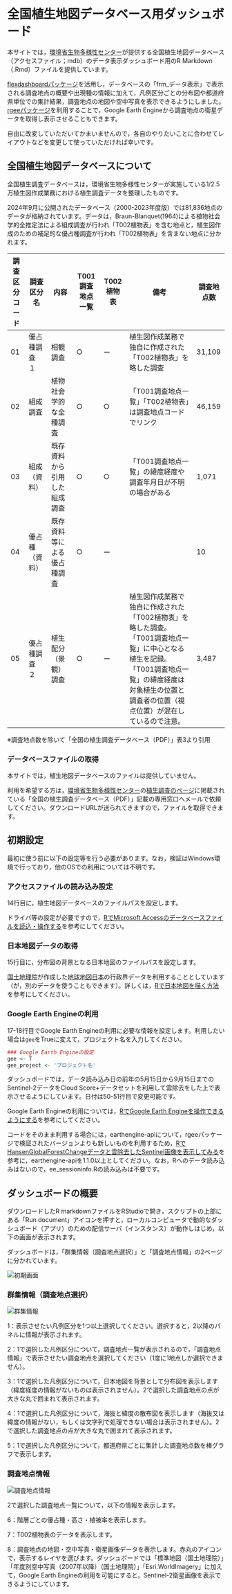 # 全国植生地図データベース用ダッシュボード
本サイトでは，<a href="https://www.biodic.go.jp/">環境省生物多様性センター</a>が提供する全国植生地図データベース（アクセスファイル；mdb）のデータ表示ダッシュボード用のR Markdown（.Rmd）ファイルを提供しています。

<a href="https://pkgs.rstudio.com/flexdashboard/">flexdashboardパッケージ</a>を活用し，データベースの「frm_データ表示」で表示される調査地点の概要や出現種の情報に加えて，凡例区分ごとの分布図や都道府県単位での集計結果，調査地点の地図や空中写真を表示できるようにしました。<a href="https://github.com/r-spatial/rgee">rgeeパッケージ</a>を利用することで，Google Earth Engineから調査地点の衛星データを取得し表示させることもできます。

自由に改変していただいてかまいませんので，各自のやりたいことに合わせてレイアウトなどを変更して使っていただければ幸いです。

## 全国植生地図データベースについて
全国植生調査データベースは，環境省生物多様性センターが実施している1/2.5万植生図作成業務における植生調査データを整理したものです。

2024年9月に公開されたデータベース（2000-2023年度版）では81,836地点のデータが格納されています。データは，Braun-Blanquet(1964)による植物社会学的全推定法による組成調査が行われ「T002植物表」を含む地点と，植生図作成のための補足的な優占種調査が行われ「T002植物表」を含まない地点に分かれます。

| 調査区分コード | 調査区分名 | 内容 | T001調査地点一覧 | T002植物表 | 備考 | 調査地点数 |
| -- | -------------- | --------| -------------- | ---------- | ---- | --------- |
| 01 | 優占種調査　１ | 相観調査 | ○ | ー | 植生図作成業務で独自に作成された「T002植物表」を略した調査 | 31,109 |
| 02 | 組成調査  | 植物社会学的な全種調査 | ○ | ○ | 「T001調査地点一覧」「T002植物表」は調査地点コードでリンク | 46,159 |
| 03 | 組成（資料） | 既存資料から引用した組成調査 | ○ | ○ | 「T001調査地点一覧」の緯度経度や調査年月日が不明の場合がある | 1,071 |
| 04 | 優占種（資料） | 既存資料等による優占種調査 | ○ | ー |  | 10 |
| 05 | 優占種調査　２ | 植生配分（景観）調査 | ○ | ー | 植生図作成業務で独自に作成された「T002植物表」を略した調査。「T001調査地点一覧」に中心となる植生を記録。「T001調査地点一覧」の緯度経度は対象植生の位置と調査者の位置（視点位置）が混在しているので注意。 | 3,487 |

※調査地点数を除いて「全国の植生調査データベース（PDF）」表3より引用

### データベースファイルの取得
本サイトでは，植生地図データベースのファイルは提供していません。

利用を希望する方は，<a href="https://www.biodic.go.jp/">環境省生物多様性センター</a>の<a href="http://gis.biodic.go.jp/webgis/sc-006.html">植生調査のページ</a>に掲載されている「全国の植生調査データベース（PDF）」記載の専用窓口へメールで依頼してください。ダウンロードURLが送られてきますので，ファイルを取得できます。

## 初期設定
最初に使う前に以下の設定等を行う必要があります。なお，検証はWindows環境で行っており，他のOSでの利用については不明です。

### アクセスファイルの読み込み設定
14行目に，植生地図データベースのファイルパスを設定します。

ドライバ等の設定が必要ですので，<a href="https://zenn.dev/carook/articles/carook-zenn-r-access">RでMicrosoft Accessのデータベースファイルを読込・操作する</a>を参考にしてください。

### 日本地図データの取得
15行目に，分布図の背景となる日本地図のファイルパスを設定します。

<a href="https://www.gsi.go.jp/top.html">国土地理院</a>が作成した<a href="https://www.gsi.go.jp/kankyochiri/gm_jpn.html">地球地図日本</a>の行政界データを利用することとしています（が，別のデータを使うこともできます）。詳しくは，<a href="https://zenn.dev/carook/articles/carook-zenn-r-mapjapan#ベクタ境界データの利用（tmap，ggplot2）">Rで日本地図を描く方法</a>を参考にしてください。

### Google Earth Engineの利用
17-18行目でGoogle Earth Engineの利用に必要な情報を設定します。利用したい場合は```gee```をTrueに変えて，プロジェクト名を入力してください。

```R
### Google Earth Engineの設定
gee <- T
gee_project <- 'プロジェクト名'
```
ダッシュボードでは，データ読み込み日の前年の5月15日から9月15日までのSentinel-2データをCloud Score+データセットを利用して雲除去をした上で表示させるようにしています。日付は50-51行目で変更可能です。

Google Earth Engineの利用については，<a href="https://zenn.dev/carook/articles/carook-zenn-r-rgee01">RでGoogle Earth Engineを操作できるようにする</a>を参考にしてください。

コードをそのまま利用する場合には，earthengine-apiについて，rgeeパッケージで検証されたバージョンよりも新しいものを利用するため，<a href="https://zenn.dev/carook/articles/carook-zenn-r-rgee07">RでHansenGlobalForestChangeデータと雲除去したSentinel画像を表示してみる</a>を参考に，earthengine-apiを1.1.0以上としてください。なお，Rへのデータ読み込みはないので，ee_sessioninfo.Rの読み込みは不要です。

## ダッシュボードの概要

ダウンロードしたR markdownファイルをRStudioで開き，スクリプトの上部にある「Run document」アイコンを押すと，ローカルコンピュータで動的なダッシュボード（アプリ）のための配信サーバ（インスタンス）が動作しはじめ，以下の画面が表示されます。

ダッシュボードは，「群集情報（調査地点選択）」と「調査地点情報」の2ページに分かれています。

![初期画面](./vegsurveydb_dashboard-1.png)

### 群集情報（調査地点選択）
![群集情報](./vegsurveydb_dashboard-2.png)

1：表示させたい凡例区分を1つ以上選択してください。選択すると，2以降のパネルに情報が表示されます。

2：1で選択した凡例区分について，調査地点一覧が表示されるので，「調査地点情報」で表示させたい調査地点を選択してください（1度に1地点しか選択できません）。

3：1で選択した凡例区分について，日本地図を背景として分布図を表示します（緯度経度の情報がないものは表示されません）。2で選択した調査地点の点が大きな丸で囲まれて表示されます。

4：1で選択した凡例区分について，海抜と緯度の散布図を表示します（海抜又は緯度の情報がない，もしくは文字列で処理できない場合は表示されません）。2で選択した調査地点の点が大きな丸で囲まれて表示されます。

5：1で選択した凡例区分について，都道府県ごとに集計した調査地点数を棒グラフで表示します。

### 調査地点情報
![調査地点情報](./vegsurveydb_dashboard-3.png)

2で選択した調査地点一覧について，以下の情報を表示します。

6：階層ごとの優占種・高さ・植被率を表示します。

7：T002植物表のデータを表示します。

8：調査地点の地図・空中写真・衛星画像データを表示します。赤丸のアイコンで，表示するレイヤを選びます。ダッシュボードでは「標準地図（国土地理院）」「年度別空中写真（2007年以降）（国土地理院）」「Esri.WorldImagery」に加えて，Google Earth Engineの利用を可能にすると，Sentinel-2衛星画像を表示できるようにしています。
